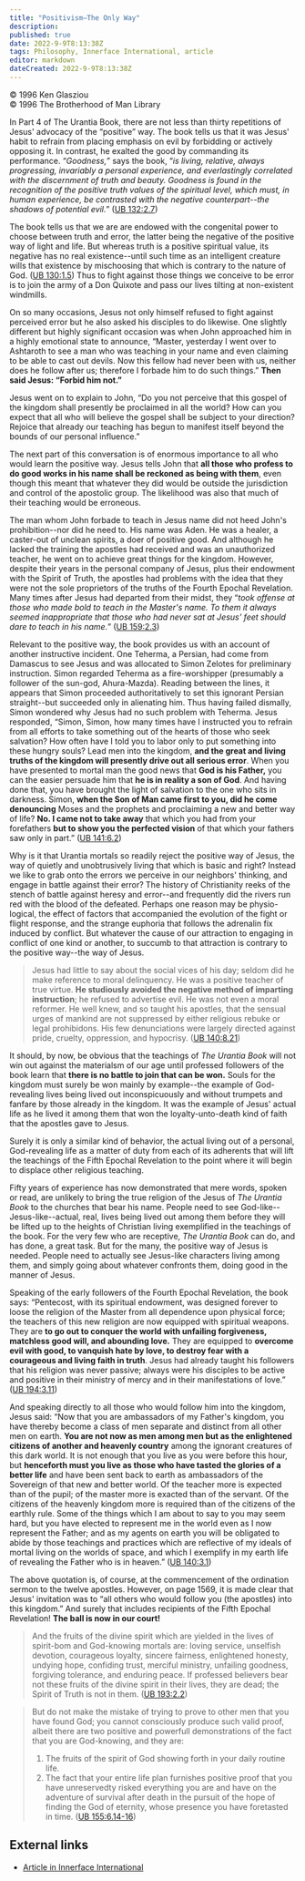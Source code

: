 ```yaml
---
title: "Positivism—The Only Way"
description: 
published: true
date: 2022-9-9T8:13:38Z
tags: Philosophy, Innerface International, article
editor: markdown
dateCreated: 2022-9-9T8:13:38Z
---
```


<p class="v-card v-sheet theme--light grey lighten-3 px-2">© 1996 Ken Glasziou<br>© 1996 The Brotherhood of Man Library</p>

In Part 4 of The Urantia Book, there are not less than thirty repetitions of Jesus' advocacy of the “positive” way. The book tells us that it was Jesus' habit to refrain from placing emphasis on evil by forbidding or actively opposing it. In contrast, he exalted the good by commanding its performance. “_Goodness,_” says the book, “_is living, relative, always progressing, invariably a personal experience, and everlastingly correlated with the discernment of truth and beauty. Goodness is found in the recognition of the positive truth values of the spiritual level, which must, in human experience, be contrasted with the negative counterpart--the shadows of potential evil._” (<a id="a12_682"></a>[UB 132:2.7](/en/The_Urantia_Book/132#p2_7))

The book tells us that we are are endowed with the congenital power to choose between truth and error, the latter being the negative of the positive way of light and life. But whereas truth is a positive spiritual value, its negative has no real existence--until such time as an intelligent creature wills that existence by mischoosing that which is contrary to the nature of God. (<a id="a14_382"></a>[UB 130:1.5](/en/The_Urantia_Book/130#p1_5)) Thus to fight against those things we conceive to be error is to join the army of a Don Quixote and pass our lives tilting at non-existent windmills.

On so many occasions, Jesus not only himself refused to fight against perceived error but he also asked his disciples to do likewise. One slightly different but highly significant occasion was when John approached him in a highly emotional state to announce, “Master, yesterday I went over to Ashtaroth to see a man who was teaching in your name and even claiming to be able to cast out devils. Now this fellow had never been with us, neither does he follow after us; therefore I forbade him to do such things.” **Then said Jesus: “Forbid him not.”** 

Jesus went on to explain to John, “Do you not perceive that this gospel of the kingdom shall presently be proclaimed in all the world? How can you expect that all who will believe the gospel shall be subject to your direction? Rejoice that already our teaching has begun to manifest itself beyond the bounds of our personal influence.”  

The next part of this conversation is of enormous importance to all who would learn the positive way. Jesus tells John that **all those who profess to do good works in his name shall be reckoned as being with them**, even though this meant that whatever they did would be outside the jurisdiction and control of the apostolic group. The likelihood was also that much of their teaching would be erroneous.  

The man whom John forbade to teach in Jesus name did not heed John's prohibition--nor did he need to. His name was Aden. He was a healer, a caster-out of unclean spirits, a doer of positive good. And although he lacked the training the apostles had received and was an unauthorized teacher, he went on to achieve great things for the kingdom. However, despite their years in the personal company of Jesus, plus their endowment with the Spirit of Truth, the apostles had problems with the idea that they were not the sole proprietors of the truths of the Fourth Epochal Revelation. Many times after Jesus had departed from their midst, they “_took offense at those who made bold to teach in the Master's name. To them it always seemed inappropriate that those who had never sat at Jesus' feet should dare to teach in his name._”  (<a id="a22_830"></a>[UB 159:2.3](/en/The_Urantia_Book/159#p2_3))

Relevant to the positive way, the book provides us with an account of another instructive incident. One Teherma, a Persian, had come from Damascus to see Jesus and was allocated to Simon Zelotes for preliminary instruction. Simon regarded Teherma as a fire-worshipper (presumably a follower of the sun-god, Ahura-Mazda). Reading between the lines, it appears that Simon proceeded authoritatively to set this ignorant Persian straight--but succeeded only in alienating him. Thus having failed dismally, Simon wondered why Jesus had no such problem with Teherma. Jesus responded, “Simon, Simon, how many times have I instructed you to refrain from all efforts to take something out of the hearts of those who seek salvation? How often have I told you to labor only to put something into these hungry souls? Lead men into the kingdom, **and the great and living truths of the kingdom will presently drive out all serious error**. When you have presented to mortal man the good news that **God is his Father,** you can the easier persuade him that **he is in reality a son of God**. And having done that, you have brought the light of salvation to the one who sits in darkness. Simon, **when the Son of Man came first to you, did he come denouncing** Moses and the prophets and proclaiming a new and better way of life? **No. I came not to take away** that which you had from your forefathers **but to show you the perfected vision** of that which your fathers saw only in part.” (<a id="a24_1477"></a>[UB 141:6.2](/en/The_Urantia_Book/141#p6_2))

Why is it that Urantia mortals so readily reject the positive way of Jesus, the way of quietly and unobtrusively living that which is basic and right? Instead we like to grab onto the errors we perceive in our neighbors' thinking, and engage in battle against their error? The history of Christianity reeks of the stench of battle against heresy and error--and frequently did the rivers run red with the blood of the defeated. Perhaps one reason may be physio-logical, the effect of factors that accompanied the evolution of the fight or flight response, and the strange euphoria that follows the adrenalin fix induced by conflict. But whatever the cause of our attraction to engaging in conflict of one kind or another, to succumb to that attraction is contrary to the positive way--the way of Jesus.

> Jesus had little to say about the social vices of his day; seldom did he make reference to moral delinquency. He was a positive teacher of true virtue. **He studiously avoided the negative method of imparting instruction**; he refused to advertise evil. He was not even a moral reformer. He well knew, and so taught his apostles, that the sensual urges of mankind are not suppressed by either religious rebuke or legal prohibidons. His few denunciations were largely directed against pride, cruelty, oppression, and hypocrisy. (<a id="a28_530"></a>[UB 140:8.21](/en/The_Urantia_Book/140#p8_21))

It should, by now, be obvious that the teachings of _The Urantia Book_ will not win out against the materialsm of our age until professed followers of the book learn that **there is no battle to join that can be won.** Souls for the kingdom must surely be won mainly by example--the example of God-revealing lives being lived out inconspicuously and without trumpets and fanfare by those already in the kingdom. It was the example of Jesus' actual life as he lived it among them that won the loyalty-unto-death kind of faith that the apostles gave to Jesus.

Surely it is only a similar kind of behavior, the actual living out of a personal, God-revealing life as a matter of duty from each of its adherents that will lift the teachings of the Fifth Epochal Revelation to the point where it will begin to displace other religious teaching.  

Fifty years of experience has now demonstrated that mere words, spoken or read, are unlikely to bring the true religion of the Jesus of _The Urantia Book_ to the churches that bear his name. People need to see God-like--Jesus-like--actual, real, lives being lived out among them before they will be lifted up to the heights of Christian living exemplified in the teachings of the book. For the very few who are receptive, _The Urantia Book_ can do, and has done, a great task. But for the many, the positive way of Jesus is needed. People need to actually see Jesus-like characters living among them, and simply going about whatever confronts them, doing good in the manner of Jesus.

Speaking of the early followers of the Fourth Epochal Revelation, the book says: “Pentecost, with its spiritual endowment, was designed forever to loose the religion of the Master from all dependence upon physical force; the teachers of this new religion are now equipped with spiritual weapons. They are **to go out to conquer the world with unfailing forgiveness, matchless good will, and abounding love.** They are equipped to **overcome evil with good, to vanquish hate by love, to destroy fear with a courageous and living faith in truth**. Jesus had already taught his followers that his religion was never passive; always were his disciples to be active and positive in their ministry of mercy and in their manifestations of love.” (<a id="a36_740"></a>[UB 194:3.11](/en/The_Urantia_Book/194#p3_11))

And speaking directly to all those who would follow him into the kingdom, Jesus said: “Now that you are ambassadors of my Father's kingdom, you have thereby become a class of men separate and distinct from all other men on earth. **You are not now as men among men but as the enlightened citizens of another and heavenly country** among the ignorant creatures of this dark world. It is not enough that you live as you were before this hour, but **henceforth must you live as those who have tasted the glories of a better life** and have been sent back to earth as ambassadors of the Sovereign of that new and better world. Of the teacher more is expected than of the pupil; of the master more is exacted than of the servant. Of the citizens of the heavenly kingdom more is required than of the citizens of the earthly rule. Some of the things which I am about to say to you may seem hard, but you have elected to represent me in the world even as I now represent the Father; and as my agents on earth you will be obligated to abide by those teachings and practices which are reflective of my ideals of mortal living on the worlds of space, and which I exemplify in my earth life of revealing the Father who is in heaven.” (<a id="a38_1223"></a>[UB 140:3.1](/en/The_Urantia_Book/140#p3_1))

The above quotation is, of course, at the commencement of the ordination sermon to the twelve apostles. However, on page 1569, it is made clear that Jesus' invitation was to “all others who would follow you (the apostles) into this kingdom.” And surely that includes recipients of the Fifth Epochal Revelation! **The ball is now in our court!**

> And the fruits of the divine spirit which are yielded in the lives of spirit-bom and God-knowing mortals are: loving service, unselfish devotion, courageous loyalty, sincere fairness, enlightened honesty, undying hope, confiding trust, merciful ministry, unfailing goodness, forgiving tolerance, and enduring peace. If professed believers bear not these fruits of the divine spirit in their lives, they are dead; the Spirit of Truth is not in them. (<a id="a42_452"></a>[UB 193:2.2](/en/The_Urantia_Book/193#p2_2))

> But do not make the mistake of trying to prove to other men that you have found God; you cannot consciously produce such valid proof, albeit there are two positive and powerfull demonstrations of the fact that you are God-knowing, and they are: 
> 1. The fruits of the spirit of God showing forth in your daily routine life. 
> 2. The fact that your entire life plan furnishes positive proof that you have unreservedty risked everything you are and have on the adventure of survival after death in the pursuit of the hope of finding the God of eternity, whose presence you have foretasted in time. (<a id="a46_273"></a>[UB 155:6.14-16](/en/The_Urantia_Book/155#p6_14))

## External links

- [Article in Innerface International](https://urantia-book.org/archive/newsletters/innerface/vol3_5/page3.html)